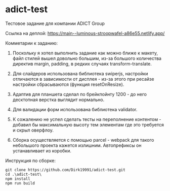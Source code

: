 # adict-test
Тестовое задание для компании ADICT Group

Ссылка на деплой: https://main--luminous-stroopwafel-a86e55.netlify.app/

Комметарии к заданию:

1. Поскольку я хотел выполнить задание как можно ближе к макету, файл стилей вышел довольно большим, из-за большого количества директив margin, padding, в редких случаях transform-translate. 

2. Для слайдеров использована библиотека swiperjs, настройки отличаются в зависимости от дисплея - из-за этого при ресайзе настройки сбрасываются (функция resetOnResize).

3. Адаптив для планшета сделал по брейкпойнту 1200 - до него десктопная верстка выглядит нормально.

4. Для валидации форм использована библиотека validator.

5. К сожалению не успел сделать тесты на переполнение контентом - добавил бы максимальную высоту тем элементам где это требуется и скрыл оверфлоу.

6. Сборка осуществляется с помощью parcel - webpack для такого небольшого проекта кажется излишним. Автопрефиксы он устанавливает из коробки.

Инструкция по сборке:

```
git clone https://github.com/Dirk19991/adict-test.git
cd .\adict-test\
npm install
npm run build
```
